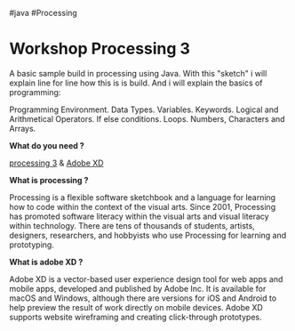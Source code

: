 #java #Processing 
    
<h1>Workshop Processing 3</h1>


A basic sample build in processing using Java.
With this "sketch" i will explain line for line how this is is build.
And i will explain the basics of programming:

Programming Environment.
Data Types.
Variables.
Keywords.
Logical and Arithmetical Operators.
If else conditions.
Loops.
Numbers, Characters and Arrays.

<b>What do you need ?</b> 

[processing 3](https://processing.org/download/) & 
[Adobe XD](https://creativecloud.adobe.com/apps/download/xd?promoid=VKW3KF8J&mv=other)

<b>What is processing ?</b>

Processing is a flexible software sketchbook and a language for learning how to code within the context of the visual arts. Since 2001, Processing has promoted software literacy within the visual arts and visual literacy within technology. There are tens of thousands of students, artists, designers, researchers, and hobbyists who use Processing for learning and prototyping. 

<b>What is adobe XD ?</b>

Adobe XD is a vector-based user experience design tool for web apps and mobile apps, developed and published by Adobe Inc. It is available for macOS and Windows, although there are versions for iOS and Android to help preview the result of work directly on mobile devices. Adobe XD supports website wireframing and creating click-through prototypes.
